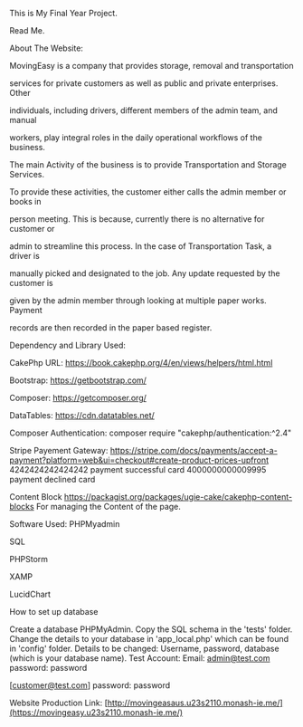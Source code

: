 This is My Final Year Project.

Read Me.

About The Website:


MovingEasy is a company that provides storage, removal and transportation

services for private customers as well as public and private enterprises. Other

individuals, including drivers, different members of the admin team, and manual

workers, play integral roles in the daily operational workflows of the business.

The main Activity of the business is to provide Transportation and Storage Services.

To provide these activities, the customer either calls the admin member or books in

person meeting. This is because, currently there is no alternative for customer or

admin to streamline this process. In the case of Transportation Task, a driver is

manually picked and designated to the job. Any update requested by the customer is

given by the admin member through looking at multiple paper works. Payment

records are then recorded in the paper based register.

Dependency and Library Used:

CakePhp URL: https://book.cakephp.org/4/en/views/helpers/html.html

Bootstrap: https://getbootstrap.com/

Composer: https://getcomposer.org/

DataTables: https://cdn.datatables.net/

Composer Authentication: composer require "cakephp/authentication:^2.4"

Stripe Payement Gateway: https://stripe.com/docs/payments/accept-a-payment?platform=web&ui=checkout#create-product-prices-upfront 4242424242424242 payment successful card 4000000000009995 payment declined card

Content Block https://packagist.org/packages/ugie-cake/cakephp-content-blocks For managing the Content of the page.

Software Used: PHPMyadmin

SQL

PHPStorm

XAMP

LucidChart

How to set up database

Create a database PHPMyAdmin.
Copy the SQL schema in the 'tests' folder.
Change the details to your database in 'app_local.php' which can be found in 'config' folder.
Details to be changed: Username, password, database (which is your database name).
Test Account: Email: admin@test.com password: password

[customer@test.com] password: password

Website Production Link: [http://movingeasaus.u23s2110.monash-ie.me/](https://movingeasy.u23s2110.monash-ie.me/)

